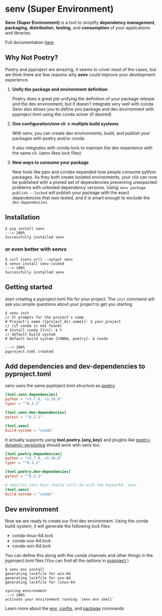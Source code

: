 # senv (Super Environment)

**Senv (Super Environment)** is a tool to simplify **dependency management**, **packaging**, **distribution**, **testing**, and **consumption** of your applications and libraries.

Full documentation [here](https://jorgegarciairazabal.github.io/senv/)

## Why Not Poetry?
Poetry and pyproject are amazing, it seems to cover most of the cases, but we think 
there are few reasons why **senv** could improve your development experience.

1. **Unify the package and environment definition**
   
   Poetry does a great job unifying the definition of your package release
   and the dev environment, but it doesn't integrate very well with conda.
   Senv also allows you to define you package and dev environment
   with pyproject.toml using the conda solver (if desired)

2. **One configuration/one cli -> multiple build systems**
   
   With senv, you can create dev environments, build, and publish your packages with poetry and/or conda.

   It also integrates with conda-lock to maintain the dev experience with the same cli. (senv likes lock files)

3. **New ways to consume your package**

   New tools like pipx and condax expanded how people consume python packages. As they both create isolated environments, 
   your clis can now be published with a pinned set of dependencies preventing unexpected problems with 
   untested dependency versions. Using `senv package publish --locked` will publish your package 
   with the exact dependencies that was tested, and it is smart enough to exclude the `dev-dependencies`


## Installation
<div class="termy">

```console
$ pip install senv
---> 100%
Successfully installed senv
```

</div>

### or even better with senvx

<div class="termy">

```console
$ curl {senv_url} --output senv
$ senvx install senv-locked
---> 100%
Successfully installed senv
```

</div>



## Getting started
start creating a pyproject.toml file for your project.
The `init` command will ask you simple questions about your project to get you starting

<div class="termy">

```console
$ senv init
// It prompts for the project's name
# Project's name [{project_dir_name}]: $ your_project
// (if conda is not found)
# Install conda [Y/n]: $ Y
// default build system
# Default build system [CONDA, poetry]: $ conda

---> 100%
pyproject.toml created
```

</div>


## Add dependencies and dev-dependencies to pyproject.toml

senv uses the same pyptoject.toml structure as [poetry](https://python-poetry.org/docs/pyproject/).

```toml
[tool.senv.dependencies]
python = ">3.7.0, <3.10.0"
typer = "^0.3.2"

[tool.senv.dev-dependencies]
pytest = "^6.2.1"

[tool.senv]
build-system = "conda"
```

It actually supports using **tool.poetry.{any_key}** and plugins like [poetry-dynamic-versioning](https://pypi.org/project/poetry-dynamic-versioning/) should work with senv too.

```toml
[tool.poetry.dependencies]
python = ">3.7.0, <3.10.0"
typer = "^0.3.2"

[tool.poetry.dev-dependencies]
pytest = "^6.2.1"

# specific senv keys should still be with the keyworkd `senv`
[tool.senv] 
build-system = "conda"
```

## Dev environment

Now we are ready to create our first dev environment. Using the conda build-system, it will generate the following lock files:

- conda-linux-64.lock
- conda-osx-64.lock
- conda-win-64.lock

You can define this along with the conda channels and other things in the pyproject.toml files (You can find all the options in [pyproject](./pyproject.md#configuration) )

<div class="termy">

```console
$ senv env install
generating lockfile for win-64
generating lockfile for osx-64
generating lockfile for linux-64

syncing environment
---> 100%
activate your environment running `senv env shell`
```

</div>

Learn more about the [env](docs/env.md), [config](docs/config.md), and [package](docs/package.md) commands
